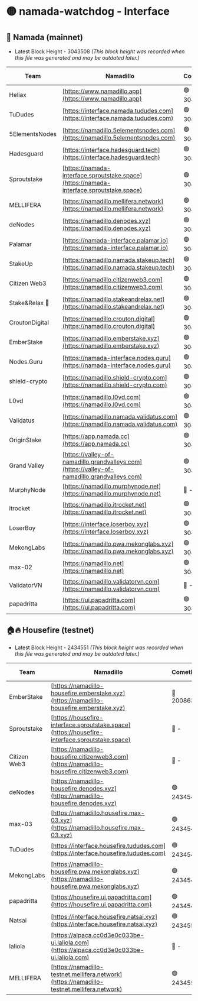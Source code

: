 # 🟡 namada-watchdog - Interface

## 🚀 Namada (mainnet)
- Latest Block Height - 3043508 *(This block height was recorded when this file was generated and may be outdated later.)*

| Team | Namadillo | CometBFT | Indexer | MASP Indexer |
|-|-|-|-|-|
| Heliax | [https://www.namadillo.app](https://www.namadillo.app) | 🟢 3043490 | 🟢 3043490 | 🟢 3043490 |
| TuDudes | [https://interface.namada.tududes.com](https://interface.namada.tududes.com) | 🟢 3043491 | 🟢 3043490 | 🟢 3043490 |
| 5ElementsNodes | [https://namadillo.5elementsnodes.com](https://namadillo.5elementsnodes.com) | 🟢 3043491 | 🟢 3043490 | 🟢 3043490 |
| Hadesguard | [https://interface.hadesguard.tech](https://interface.hadesguard.tech) | 🟢 3043491 | 🟢 3043491 | 🟢 3043491 |
| Sproutstake | [https://namada-interface.sproutstake.space](https://namada-interface.sproutstake.space) | 🟢 3043491 | 🔴 - | 🔴 - |
| MELLIFERA | [https://namadillo.mellifera.network](https://namadillo.mellifera.network) | 🟢 3043495 | 🟢 3043495 | 🟢 3043495 |
| deNodes | [https://namadillo.denodes.xyz](https://namadillo.denodes.xyz) | 🟢 3043495 | 🟢 3043495 | 🟢 3043495 |
| Palamar | [https://namada-interface.palamar.io](https://namada-interface.palamar.io) | 🟢 3043496 | 🟢 3043496 | 🟢 3043495 |
| StakeUp | [https://namadillo.namada.stakeup.tech](https://namadillo.namada.stakeup.tech) | 🟢 3043496 | 🟢 3043496 | 🟢 3043496 |
| Citizen Web3 | [https://namadillo.citizenweb3.com](https://namadillo.citizenweb3.com) | 🟢 3043497 | 🟢 3043497 | 🟢 3043496 |
| Stake&Relax 🦥 | [https://namadillo.stakeandrelax.net](https://namadillo.stakeandrelax.net) | 🟢 3043497 | 🟢 3043497 | 🟢 3043497 |
| CroutonDigital | [https://namadillo.crouton.digital](https://namadillo.crouton.digital) | 🟢 3043498 | 🟢 3043498 | 🟢 3043498 |
| EmberStake | [https://namadillo.emberstake.xyz](https://namadillo.emberstake.xyz) | 🟢 3043498 | 🟢 3043498 | 🟢 3043498 |
| Nodes.Guru | [https://namada-interface.nodes.guru](https://namada-interface.nodes.guru) | 🟢 3043499 | 🟢 3043499 | 🟢 3043499 |
| shield-crypto | [https://namadillo.shield-crypto.com](https://namadillo.shield-crypto.com) | 🟢 3043499 | 🟢 3043491 | 🟢 3043499 |
| L0vd | [https://namadillo.l0vd.com](https://namadillo.l0vd.com) | 🟢 3043500 | 🟢 3043500 | 🟢 3043500 |
| Validatus | [https://namadillo.namada.validatus.com](https://namadillo.namada.validatus.com) | 🟢 3043501 | 🟢 3043500 | 🟢 3043500 |
| OriginStake | [https://app.namada.cc](https://app.namada.cc) | 🟢 3043501 | 🟢 3043501 | 🟢 3043501 |
| Grand Valley | [https://valley-of-namadillo.grandvalleys.com](https://valley-of-namadillo.grandvalleys.com) | 🟢 3043501 | 🟢 3043501 | 🟢 3043501 |
| MurphyNode | [https://namadillo.murphynode.net](https://namadillo.murphynode.net) | 🔴 - | 🔴 - | 🔴 - |
| itrocket | [https://namadillo.itrocket.net](https://namadillo.itrocket.net) | 🟢 3043504 | 🟢 3043504 | 🟢 3043504 |
| LoserBoy | [https://interface.loserboy.xyz](https://interface.loserboy.xyz) | 🟢 3043504 | 🟢 3043504 | 🟢 3043504 |
| MekongLabs | [https://namadillo.pwa.mekonglabs.xyz](https://namadillo.pwa.mekonglabs.xyz) | 🟢 3043505 | 🟢 3043505 | 🟢 3043505 |
| max-02 | [https://namadillo.net](https://namadillo.net) | 🟢 3043506 | 🟢 3043505 | 🟢 3043505 |
| ValidatorVN | [https://namadillo.validatorvn.com](https://namadillo.validatorvn.com) | 🔴 - | 🔴 - | 🔴 - |
| papadritta | [https://ui.papadritta.com](https://ui.papadritta.com) | 🟢 3043508 | 🟢 3043508 | 🟢 3043508 |

## 🏠🔥 Housefire (testnet)
- Latest Block Height - 2434551 *(This block height was recorded when this file was generated and may be outdated later.)*

| Team | Namadillo | CometBFT | Indexer | MASP Indexer |
|-|-|-|-|-|
| EmberStake | [https://namadillo-housefire.emberstake.xyz](https://namadillo-housefire.emberstake.xyz) | 🔴 2008636 | 🔴 - | 🔴 - |
| Sproutstake | [https://housefire-interface.sproutstake.space](https://housefire-interface.sproutstake.space) | 🔴 - | 🔴 - | 🔴 - |
| Citizen Web3 | [https://namadillo-housefire.citizenweb3.com](https://namadillo-housefire.citizenweb3.com) | 🔴 - | 🔴 - | 🔴 - |
| deNodes | [https://namadillo-housefire.denodes.xyz](https://namadillo-housefire.denodes.xyz) | 🟢 2434547 | 🟢 2434547 | 🟢 2434547 |
| max-03 | [https://namadillo.housefire.max-03.xyz](https://namadillo.housefire.max-03.xyz) | 🟢 2434548 | 🔴 2167206 | 🟢 2434548 |
| TuDudes | [https://interface.housefire.tududes.com](https://interface.housefire.tududes.com) | 🟢 2434548 | 🟢 2434548 | 🟢 2434548 |
| MekongLabs | [https://namadillo-housefire.pwa.mekonglabs.xyz](https://namadillo-housefire.pwa.mekonglabs.xyz) | 🟢 2434548 | 🟢 2434548 | 🟢 2434548 |
| papadritta | [https://housefire.ui.papadritta.com](https://housefire.ui.papadritta.com) | 🟢 2434549 | 🟢 2434549 | 🟢 2434549 |
| Natsai | [https://interface.housefire.natsai.xyz](https://interface.housefire.natsai.xyz) | 🟢 2434550 | 🟢 2434550 | 🟢 2434550 |
| laliola | [https://alpaca.cc0d3e0c033be-ui.laliola.com](https://alpaca.cc0d3e0c033be-ui.laliola.com) | 🔴 - | 🔴 - | 🔴 - |
| MELLIFERA | [https://namadillo-testnet.mellifera.network](https://namadillo-testnet.mellifera.network) | 🟢 2434551 | 🟢 2434551 | 🟢 2434552 |

